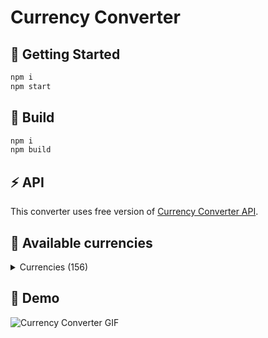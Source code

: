 # Currency Converter

## :rocket: Getting Started
```sh
npm i
npm start
```

## :construction_worker: Build
```sh
npm i
npm build
```

## :zap: API
This converter uses free version of [Currency Converter API](http://free.currencyconverterapi.com).

## :page_facing_up: Available currencies
<details>
  <summary>Currencies (156)</summary>
<p>ALL</p><p>XCD</p><p>EUR</p><p>BBD</p><p>BTN</p><p>BND</p><p>XAF</p><p>CUP</p><p>USD</p><p>FKP</p><p>GIP</p><p>HUF</p><p>IRR</p><p>JMD</p><p>AUD</p><p>LAK</p><p>LYD</p><p>MKD</p><p>XOF</p><p>NZD</p><p>OMR</p><p>PGK</p><p>RWF</p><p>WST</p><p>RSD</p><p>SEK</p><p>TZS</p><p>AMD</p><p>BSD</p><p>BAM</p><p>CVE</p><p>CNY</p><p>CRC</p><p>CZK</p><p>ERN</p><p>GEL</p><p>HTG</p><p>INR</p><p>JOD</p><p>KRW</p><p>LBP</p><p>MWK</p><p>MRO</p><p>MZN</p><p>ANG</p><p>PEN</p><p>QAR</p><p>STD</p><p>SLL</p><p>SOS</p><p>SDG</p><p>SYP</p><p>AOA</p><p>AWG</p><p>BHD</p><p>BZD</p><p>BWP</p><p>BIF</p><p>KYD</p><p>COP</p><p>DKK</p><p>GTQ</p><p>HNL</p><p>IDR</p><p>ILS</p><p>KZT</p><p>KWD</p><p>LSL</p><p>MYR</p><p>MUR</p><p>MNT</p><p>MMK</p><p>NGN</p><p>PAB</p><p>PHP</p><p>RON</p><p>SAR</p><p>SGD</p><p>ZAR</p><p>SRD</p><p>TWD</p><p>TOP</p><p>VEF</p><p>DZD</p><p>ARS</p><p>AZN</p><p>BYR</p><p>BOB</p><p>BGN</p><p>CAD</p><p>CLP</p><p>CDF</p><p>DOP</p><p>FJD</p><p>GMD</p><p>GYD</p><p>ISK</p><p>IQD</p><p>JPY</p><p>KPW</p><p>LVL</p><p>CHF</p><p>MGA</p><p>MDL</p><p>MAD</p><p>NPR</p><p>NIO</p><p>PKR</p><p>PYG</p><p>SHP</p><p>SCR</p><p>SBD</p><p>LKR</p><p>THB</p><p>TRY</p><p>AED</p><p>VUV</p><p>YER</p><p>AFN</p><p>BDT</p><p>BRL</p><p>KHR</p><p>KMF</p><p>HRK</p><p>DJF</p><p>EGP</p><p>ETB</p><p>XPF</p><p>GHS</p><p>GNF</p><p>HKD</p><p>XDR</p><p>KES</p><p>KGS</p><p>LRD</p><p>MOP</p><p>MVR</p><p>MXN</p><p>NAD</p><p>NOK</p><p>PLN</p><p>RUB</p><p>SZL</p><p>TJS</p><p>TTD</p><p>UGX</p><p>UYU</p><p>VND</p><p>TND</p><p>UAH</p><p>UZS</p><p>TMT</p><p>GBP</p><p>ZMW</p><p>BTC</p><p>BYN</p>
</details>

## :rocket: Demo
![Currency Converter GIF](https://media.giphy.com/media/2UA9gVaIwhasyNyx04/giphy.gif)
